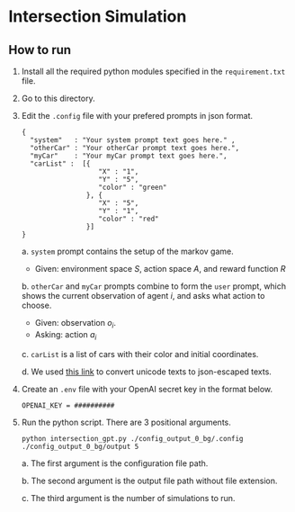 # Intersection Simulation

## How to run
1. Install all the required python modules specified in the `requirement.txt` file. 
2. Go to this directory. 
3. Edit the `.config` file with your prefered prompts in json format.
    ```
    { 
      "system"   : "Your system prompt text goes here." ,
      "otherCar" : "Your otherCar prompt text goes here.",
      "myCar"    : "Your myCar prompt text goes here.",
      "carList" :  [{  
                       "X" : "1",
                       "Y" : "5", 
                       "color" : "green"
                    }, {
                       "X" : "5", 
                       "Y" : "1", 
                       "color" : "red"
                    }]
    }
    ```
    a. `system` prompt contains the setup of the markov game. 
    - Given: environment space $S$, action space $A$, and reward function $R$

    b. `otherCar` and `myCar` prompts combine to form the `user` prompt, which shows the current observation of agent $i$, and asks what action to choose. 
    - Given: observation $o_i$. 
    - Asking: action $a_i$

    c. `carList` is a list of cars with their color and initial coordinates.

    d. We used [this link](https://www.freeformatter.com/json-escape.html) to convert unicode texts to json-escaped texts.
4. Create an `.env` file with your OpenAI secret key in the format below. 
    ```
    OPENAI_KEY = ##########
    ```
5. Run the python script. There are 3 positional arguments. 
    ```
    python intersection_gpt.py ./config_output_0_bg/.config ./config_output_0_bg/output 5
    ```
    a. The first argument is the configuration file path.

    b. The second argument is the output file path without file extension.

    c. The third argument is the number of simulations to run. 